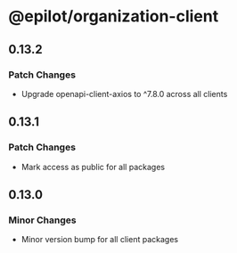 # @epilot/organization-client

## 0.13.2

### Patch Changes

- Upgrade openapi-client-axios to ^7.8.0 across all clients

## 0.13.1

### Patch Changes

- Mark access as public for all packages

## 0.13.0

### Minor Changes

- Minor version bump for all client packages
